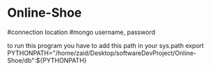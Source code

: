 # Online-Shoe
#connection location
#mongo username, password

to run this program you have to add this path in your sys.path
export PYTHONPATH="/home/zaid/Desktop/softwareDevProject/Online-Shoe/db":${PYTHONPATH}
<!-- C:\Users\user\Desktop\Online-Shoe -->